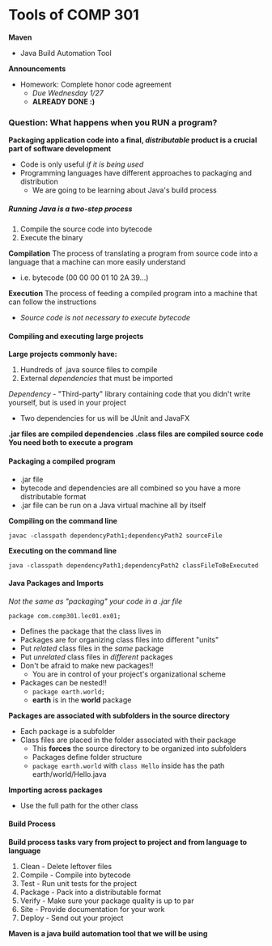 # Tools of COMP 301

**Maven**
- Java Build Automation Tool

**Announcements**
- Homework: Complete honor code agreement
  - *Due Wednesday 1/27*
  - **ALREADY DONE :)**

### Question: What happens when you RUN a program?
**Packaging application code into a final, *distributable*
product is a crucial part of software development**
- Code is only useful *if it is being used*
- Programming languages have different approaches to
  packaging and distribution
  - We are going to be learning about Java's build process

##### Running Java is a two-step process
1. Compile the source code into bytecode
2. Execute the binary

**Compilation**
The process of translating a program from source code into
a language that a machine can more easily understand
- i.e. bytecode (00 00 00 01 10 2A 39...)

**Execution**
The process of feeding a compiled program into a machine
that can follow the instructions
- *Source code is not necessary to execute bytecode*

#### Compiling and executing large projects
**Large projects commonly have:**
1. Hundreds of .java source files to compile
2. External *dependencies* that must be imported

*Dependency* - "Third-party" library containing code that you didn't write yourself, but is used in your project
- Two dependencies for us will be JUnit and JavaFX

**.jar files are compiled dependencies**
**.class files are compiled source code**
**You need both to execute a program**

#### Packaging a compiled program
- .jar file
- bytecode and dependencies are all combined so you have
  a more distributable format
- .jar file can be run on a Java virtual machine all by
  itself 

**Compiling on the command line**

`javac -classpath dependencyPath1;dependencyPath2 sourceFile`

**Executing on the command line**

`java -classpath dependencyPath1;dependencyPath2
classFileToBeExecuted`

#### Java Packages and Imports
*Not the same as "packaging" your code in a .jar file*

`package com.comp301.lec01.ex01;`
- Defines the package that the class lives in
- Packages are for organizing class files into different
  "units"
- Put *related* class files in the *same* package
- Put *unrelated* class files in *different* packages
- Don't be afraid to make new packages!!
  - You are in control of your project's organizational
    scheme
- Packages can be nested!!
  - `package earth.world;`
  - **earth** is in the **world** package

**Packages are associated with subfolders in the source
directory**
- Each package is a subfolder
- Class files are placed in the folder associated with their
  package
  - This **forces** the source directory to be organized
    into subfolders
  - Packages define folder structure
  - `package earth.world` with `class Hello` inside has the
    path earth/world/Hello.java

**Importing across packages**
- Use the full path for the other class

#### Build Process
**Build process tasks vary from project to project and from
language to language** 
1. Clean - Delete leftover files
2. Compile - Compile into bytecode
3. Test - Run unit tests for the project
4. Package - Pack into a distributable format
5. Verify - Make sure your package quality is up to par 
6. Site - Provide documentation for your work
7. Deploy - Send out your project

**Maven is a java build automation tool that we will be
using**
